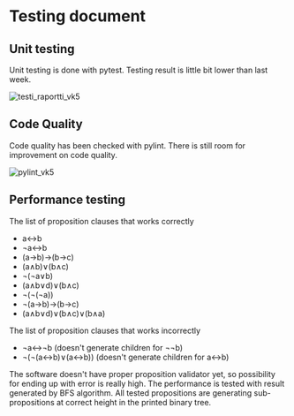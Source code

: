 # Testing document

## Unit testing
Unit testing is done with pytest. Testing result is little bit lower than last week.

![testi_raportti_vk5](https://user-images.githubusercontent.com/94007460/205436365-965d208b-728a-49e7-a4c0-a4393a92dec9.png)

## Code Quality
Code quality has been checked with pylint. There is still room for improvement on code quality.

![pylint_vk5](https://user-images.githubusercontent.com/94007460/205436394-8aa51274-e562-4543-80d3-7b96aceddb55.png)

## Performance testing

The list of proposition clauses that works correctly
- a↔b
- ¬a↔b
- (a→b)→(b→c)
- (a∧b)∨(b∧c)
- ¬(¬a∨b)
- (a∧b∨d)∨(b∧c)
- ¬(¬(¬a))
- ¬(a→b)→(b→c)
- (a∧b∨d)∨(b∧c)∨(b∧a)

The list of proposition clauses that works incorrectly
- ¬a↔¬b (doesn't generate children for ¬¬b)
- ¬(¬(a↔b)∨(a↔b)) (doesn't generate children for a↔b)

The software doesn't have proper proposition validator yet, so possibility for ending up with error is really high. The performance is tested with result generated by BFS algorithm. All tested propositions are generating sub-propositions at correct height in the printed binary tree. 
